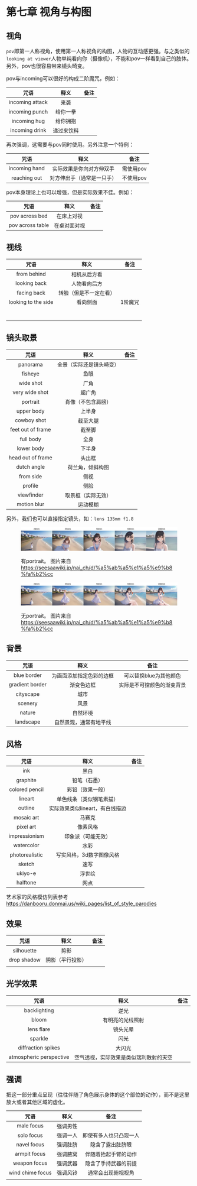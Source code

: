 # 第七章 视角与构图

## 视角

`pov`即第一人称视角，使用第一人称视角的构图，人物的互动感更强。与之类似的`looking at viewer`人物单纯看向你（摄像机），不能和pov一样看到自己的肢体。另外，pov也很容易带来镜头畸变。

pov与incoming可以很好的构成二阶魔咒，例如：

|        咒语       |   释义  |  备注 |
| :-------------: | :---: | :-: |
| incoming attack |   来袭  |     |
|  incoming punch |  给你一拳 |     |
|   incoming hug  |  给你拥抱 |     |
|  incoming drink | 递过来饮料 |     |

再次强调，这需要与pov同时使用。另外注意一个特例：

|       咒语      |       释义      |   备注   |
| :-----------: | :-----------: | :----: |
| incoming hand |  实际效果是你向对方伸双手 | 需使用pov |
| reaching out | 对方伸出手（通常是一只手） | 不使用pov |

pov本身理论上也可以增强，但是实际效果不佳。例如：

|        咒语        |   释义   |  备注 |
| :--------------: | :----: | :-: |
|  pov across bed  |  在床上对视 |     |
| pov across table | 在桌对面对视 |     |

## 视线

|     咒语     |  释义 |  备注 |
| :--------: | :-: | :-: |
| from behind            | 相机从后方看      |      |
| looking back           | 人物看向后方      |      |
| facing back            | 转脸（但是不一定在看） |      |
| looking to the side | 看向侧面        | 1阶魔咒 |
|                        |             |      |
|                        |             |      |
|                        |             |      |
|                        |             |      |
|                        |             |      |
|                        |             |      |
|                        |             |      |

##

## 镜头取景

|         咒语        |      释义      |  备注 |
| :---------------: | :----------: | :-: |
|      panorama     | 全景（实际还是镜头崎变） |     |
|      fisheye      |      鱼眼      |     |
|     wide shot     |      广角      |     |
|   very wide shot  |      超广角     |     |
|      portrait     |   肖像（不包含肩膀）  |     |
|     upper body    |      上半身     |     |
|    cowboy shot    |     截至大腿     |     |
| feet out of frame |      截至脚     |     |
|     full body     |      全身      |     |
|     lower body    |      下半身     |     |
| head out of frame |      头出框     |     |
|    dutch angle    |   荷兰角，倾斜构图   |     |
|     from side    |      侧视      |     |
|      profile      |      侧脸      |     |
|     viewfinder    |   取景框（实际无效）  |     |
|    motion blur    |     运动模糊     |     |

另外，我们也可以直接指定镜头，如：`lens 135mm f1.8`

<div>

<figure><img src=".gitbook/assets/F7-1A.jpg" alt=""><figcaption><p>有portrait。 图片来自 <a href="https://seesaawiki.jp/nai_ch/d/%a5%ab%a5%e1%a5%e9%b8%fa%b2%cc">https://seesaawiki.jp/nai_ch/d/%a5%ab%a5%e1%a5%e9%b8%fa%b2%cc</a></p></figcaption></figure>

 

<figure><img src=".gitbook/assets/F7-1B.jpg" alt=""><figcaption><p>无portrait。 图片来自 <a href="https://seesaawiki.jp/nai_ch/d/%a5%ab%a5%e1%a5%e9%b8%fa%b2%cc">https://seesaawiki.jp/nai_ch/d/%a5%ab%a5%e1%a5%e9%b8%fa%b2%cc</a></p></figcaption></figure>

</div>

## 背景



|        咒语       |      释义      |       备注      |
| :-------------: | :----------: | :-----------: |
|   blue border   | 为画面添加指定色彩的边框 | 可以替换blue为其他颜色 |
| gradient border |     渐变色边框    | 实际是不可控颜色的渐变背景 |
|    cityscape    |      城市      |               |
|     scenery     |      风景      |               |
|      nature     |     自然环境     |               |
|    landscape    |  自然景观，通常有地平线 |               |

## 风格

|       咒语       |          释义         |  备注 |
| :------------: | :-----------------: | :-: |
|       ink      |          黑白         |     |
|    graphite    |        铅笔（石墨）       |     |
| colored pencil |       彩铅（效果一般）      |     |
|     lineart    |     单色线条（类似钢笔素描）    |     |
|     outline    | 实际效果类似lineart，有白线描边 |     |
|   mosaic art   |         马赛克         |     |
|    pixel art   |         像素风格        |     |
|  impressionism |      印象派（可能无效）      |     |
|   watercolor   |          水彩         |     |
| photorealistic |    写实风格，3d数字图像风格    |     |
|     sketch     |          速写         |     |
|     ukiyo-e    |         浮世绘         |     |
|    halftone    |          网点         |     |

艺术家的风格模仿列表参考 https://danbooru.donmai.us/wiki_pages/list_of_style_parodies

## 效果

|      咒语     |    释义    |  备注 |
| :---------: | :------: | :-: |
|  silhouette |    剪影    |     |
| drop shadow | 阴影（平行投影） |     |
|             |          |     |

## 光学效果

|            咒语           |          释义         |  备注 |
| :---------------------: | :-----------------: | :-: |
|       backlighting      |          逆光         |     |
|          bloom          |       有明亮的光线照射      |     |
|        lens flare       |         镜头光晕        |     |
|         sparkle         |          闪光         |     |
|    diffraction spikes   |         大闪光         |     |
| atmospheric perspective | 空气透视，实际效果是类似瑞利散射的天空 |     |

## 强调

把这一部分重点呈现（往往伴随了角色展示身体的这个部位的动作），而不是这里放大或者其他区域的虚化。

|        咒语        |  释义  |      备注     |
| :--------------: | :--: | :---------: |
|    male focus    | 强调男性 |             |
|    solo focus    | 强调一人 | 即使有多人也只凸现一人 |
|    navel focus   | 强调肚脐 |   隐含了露出肚脐眼  |
|   armpit focus   | 强调腋窝 |  伴随着抬起手臂的动作 |
|   weapon focus   | 强调武器 |  隐含了手持武器的前提 |
| wind chime focus | 强调风铃 |  通常会出现俯视视角  |
|                  |      |             |
